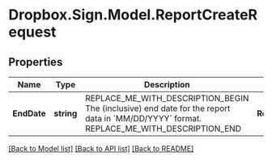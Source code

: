 # Dropbox.Sign.Model.ReportCreateRequest

## Properties

Name | Type | Description | Notes
------------ | ------------- | ------------- | -------------
**EndDate** | **string** | REPLACE_ME_WITH_DESCRIPTION_BEGIN The (inclusive) end date for the report data in &#x60;MM/DD/YYYY&#x60; format. REPLACE_ME_WITH_DESCRIPTION_END | **ReportType** | **List&lt;ReportCreateRequest.ReportTypeEnum&gt;** | REPLACE_ME_WITH_DESCRIPTION_BEGIN The type(s) of the report you are requesting. Allowed values are &#x60;user_activity&#x60; and &#x60;document_status&#x60;. User activity reports contain list of all users and their activity during the specified date range. Document status report contain a list of signature requests created in the specified time range (and their status). REPLACE_ME_WITH_DESCRIPTION_END | **StartDate** | **string** | REPLACE_ME_WITH_DESCRIPTION_BEGIN The (inclusive) start date for the report data in &#x60;MM/DD/YYYY&#x60; format. REPLACE_ME_WITH_DESCRIPTION_END | 

[[Back to Model list]](../README.md#documentation-for-models) [[Back to API list]](../README.md#documentation-for-api-endpoints) [[Back to README]](../README.md)

